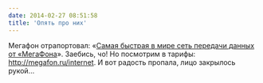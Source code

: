 ```yaml
---
date: 2014-02-27 08:51:58
title: 'Опять про них'
---
```


Мегафон отрапортовал: «<a href="http://habrahabr.ru/company/megafon/blog/213991">Самая быстрая в
мире сеть передачи данных от «МегаФона</a>». Заебись, чо! Но посмотрим в тарифы:
<a href="http://megafon.ru/internet">http://megafon.ru/internet</a>. И вот радость пропала, лицо
закрылось рукой...

